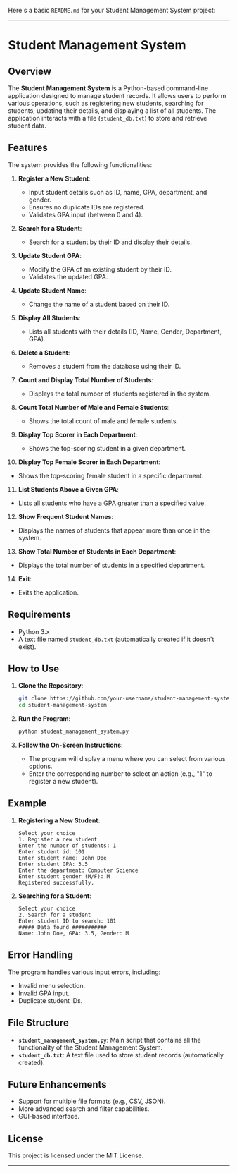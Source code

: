 Here's a basic `README.md` for your Student Management System project:

---

# Student Management System

## Overview

The **Student Management System** is a Python-based command-line application designed to manage student records. It allows users to perform various operations, such as registering new students, searching for students, updating their details, and displaying a list of all students. The application interacts with a file (`student_db.txt`) to store and retrieve student data.

## Features

The system provides the following functionalities:

1. **Register a New Student**: 
   - Input student details such as ID, name, GPA, department, and gender.
   - Ensures no duplicate IDs are registered.
   - Validates GPA input (between 0 and 4).

2. **Search for a Student**: 
   - Search for a student by their ID and display their details.

3. **Update Student GPA**: 
   - Modify the GPA of an existing student by their ID.
   - Validates the updated GPA.

4. **Update Student Name**: 
   - Change the name of a student based on their ID.

5. **Display All Students**: 
   - Lists all students with their details (ID, Name, Gender, Department, GPA).

6. **Delete a Student**: 
   - Removes a student from the database using their ID.

7. **Count and Display Total Number of Students**: 
   - Displays the total number of students registered in the system.

8. **Count Total Number of Male and Female Students**: 
   - Shows the total count of male and female students.

9. **Display Top Scorer in Each Department**: 
   - Shows the top-scoring student in a given department.

10. **Display Top Female Scorer in Each Department**: 
   - Shows the top-scoring female student in a specific department.

11. **List Students Above a Given GPA**: 
   - Lists all students who have a GPA greater than a specified value.

12. **Show Frequent Student Names**: 
   - Displays the names of students that appear more than once in the system.

13. **Show Total Number of Students in Each Department**: 
   - Displays the total number of students in a specified department.

14. **Exit**: 
   - Exits the application.

## Requirements

- Python 3.x
- A text file named `student_db.txt` (automatically created if it doesn't exist).

## How to Use

1. **Clone the Repository**:
   ```bash
   git clone https://github.com/your-username/student-management-system.git
   cd student-management-system
   ```

2. **Run the Program**:
   ```bash
   python student_management_system.py
   ```

3. **Follow the On-Screen Instructions**:
   - The program will display a menu where you can select from various options.
   - Enter the corresponding number to select an action (e.g., "1" to register a new student).

## Example

1. **Registering a New Student**:
   ```
   Select your choice
   1. Register a new student
   Enter the number of students: 1
   Enter student id: 101
   Enter student name: John Doe
   Enter student GPA: 3.5
   Enter the department: Computer Science
   Enter student gender (M/F): M
   Registered successfully.
   ```

2. **Searching for a Student**:
   ```
   Select your choice
   2. Search for a student
   Enter student ID to search: 101
   ##### Data found ###########
   Name: John Doe, GPA: 3.5, Gender: M
   ```

## Error Handling

The program handles various input errors, including:
- Invalid menu selection.
- Invalid GPA input.
- Duplicate student IDs.

## File Structure

- **`student_management_system.py`**: Main script that contains all the functionality of the Student Management System.
- **`student_db.txt`**: A text file used to store student records (automatically created).

## Future Enhancements

- Support for multiple file formats (e.g., CSV, JSON).
- More advanced search and filter capabilities.
- GUI-based interface.

## License

This project is licensed under the MIT License.

---

